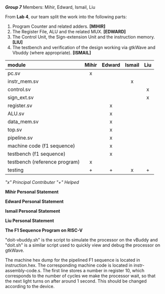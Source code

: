***Group 7***
Members:
Mihir, Edward, Ismail, Liu


From **Lab 4**, our team split the work into the following parts:
1) Program Counter and related adders. **[MIHIR]**
2) The Register File, ALU and the related MUX. **[EDWARD]**
3) The Control Unit, the Sign-extension Unit and the instruction memory. **[LIU]**
4) The testbench and verification of the design working via gtkWave and Vbuddy (where appropriate). **[ISMAIL]**

|module|Mihir|Edward|Ismail|Liu|
|:-----|:---:|:----:|:----:|:-:|
|pc.sv|x| | | |
|instr_mem.sv| | |x| |
|control.sv| | | |x|
|sign_ext.sv| | | |x|
|register.sv| |x| | |
|ALU.sv| |x| | |
|data_mem.sv| |x| | |
|top.sv| |x| | |
|pipeline.sv| |x| | |
|machine code (f1 sequence)| |x| | |
|testbench (f1 sequence)| |x| | |
|testbench (reference program)|x|| | |
|testing|+|+|x|+|

*"x" Principal Contributer
"+" Helped*

**Mihir Personal Statement**


**Edward Personal Statement**


**Ismail Personal Statement**


**Liu Personal Statement**

**The F1 Sequence Program on RISC-V**

"doit-vbuddy.sh" is the script to simulate the processor on the vBuddy and "doit.sh" is a similar script used to quickly view and debug the processor on gtkWave.

The machine hex dump for the pipelined F1 sequence is located in instruction.hex. The corresponding machine code is located in instr-assembly-code.s.
The first line stores a number in register 10, which corresponds to the number of cycles we make the processor wait, so that the next light turns on after around 1 second. This should be changed according to the device. 


